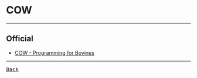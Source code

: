 # COW

---

## Official

- [COW - Programming for Bovines](https://bigzaphod.github.io/COW/)

---

[<kbd> Back </kbd>](./readme.md)
